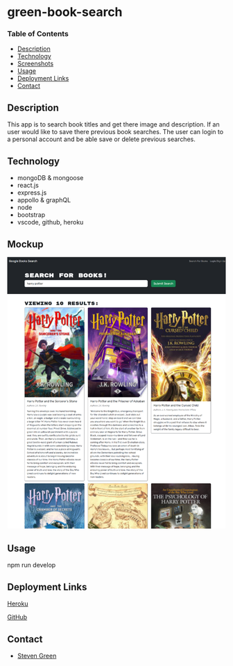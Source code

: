 # green-book-search

### Table of Contents
- [Description](#Description)
- [Technology](#Technology)
- [Screenshots](#Screenshots)
- [Usage](#Usage)
- [Deployment Links](#Usage)
- [Contact](#Contact)

## Description
This app is to search book titles and get there image and description. If an user would like to save there previous book searches. The user can login to a personal account and be able save or delete previous searches.

## Technology
- mongoDB & mongoose
- react.js
- express.js
- appollo & graphQL
- node
- bootstrap
- vscode, github, heroku

## Mockup
![book search landing page](./client/src/assets/mockup.png)


## Usage
npm run develop

## Deployment Links
[Heroku](https://green-book-search-e5c6bffb2cdb.herokuapp.com/)

[GitHub](https://github.com/mrgreen12375/green-book-search)

## Contact
- [Steven Green](https://github.com/mrgreen12375)